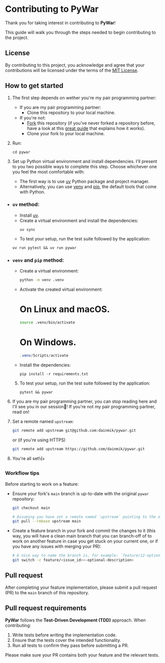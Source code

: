 # Contributing to PyWar

Thank you for taking interest in contributing to **PyWar**!

This guide will walk you through the steps needed to begin contributing to the project.

## License

By contributing to this project, you acknowledge and agree that your contributions will be licensed under the terms of the [MIT License](./LICENSE).

## How to get started

1. The first step depends on wether you're my pair programming partner:
    - If you are my pair programming partner:
        - Clone this repository to your local machine.
    - If you're not:
        - [Fork](https://docs.github.com/en/get-started/exploring-projects-on-github/contributing-to-a-project#about-forking) this repository (if you've never forked a repository before, have a look at this [great guide](https://docs.github.com/en/get-started/exploring-projects-on-github/contributing-to-a-project#about-forking) that explains how it works).
        - Clone your fork to your local machine.
1. Run:
    ```
    cd pywar
    ```

1. Set up Python virtual environment and install dependencies. I'll present to you two possible ways to complete this step. Choose whichever one you feel the most comfortable with:
    - The first way is to use [uv](https://github.com/astral-sh/uv) Python package and project manager.
    - Alternatively, you can use [venv](https://docs.python.org/3/library/venv.html) and [pip](https://pip.pypa.io/en/stable/), the default tools that come with Python.

- ### `uv` method:

    - Install [uv](https://docs.astral.sh/uv/getting-started/installation/).
    - Create a virtual environment and install the dependencies:
        ```
        uv sync
        ```
    - To test your setup, run the test suite followed by the application:
    ```
    uv run pytest && uv run pywar
    ```

- ### `venv` and `pip` method:

    - Create a virtual environment:
        ```sh
        python -m venv .venv
        ```
    - Activate the created virtual environment:
        # On Linux and macOS.
        ```sh
        source .venv/bin/activate
        ```

        # On Windows.
        ```powershell
        .venv/Scripts/activate
        ```
    - Install the dependencies:
        ```
        pip install -r requirements.txt
        ```

    5. To test your setup, run the test suite followed by the application:
        ```
        pytest && pywar
        ```
6. If you are my pair programming partner, you can stop reading here and I'll see you in our session👋! If you're not my pair programming partner, read on!

7. Set a remote named `upstream`:
    ```sh
    git remote add upstream git@github.com:dainmik/pywar.git
    ```

    or (if you're using HTTPS)

    ```sh
    git remote add upstream https://github.com/dainmik/pywar.git
    ```
8. You're all set!👍

### Workflow tips

Before starting to work on a feature:

- Ensure your fork's `main` branch is up-to-date with the original `pywar` repository:

    ```sh
    git checkout main

    # Assuming you have set a remote named `upstream` pointing to the original `pywar` repository.
    git pull --rebase upstream main
    ```

- Create a feature branch in your fork and commit the changes to it (this way, you will have a clean main branch that you can branch-off of to work on another feature in case you get stuck on your current one, or if you have any issues with merging your PR):

    ```sh
    # A nice way to name the branch is, for example: `feature/12-optional-description`, with 12 being the issue number or id, and an optional description to find the branch easier if you have a couple. 
    git switch -c feature/<issue_id><-optional-description>
    ```

## Pull request

After completing your feature implementation, please submit a pull request (PR) to the `main` branch of this repository.

## Pull request requirements

**PyWar** follows the **Test-Driven Development (TDD)** approach. When contributing:

1. Write tests before writing the implementation code.
2. Ensure that the tests cover the intended functionality.
3. Run all tests to confirm they pass before submitting a PR.

Please make sure your PR contains both your feature and the relevant tests.